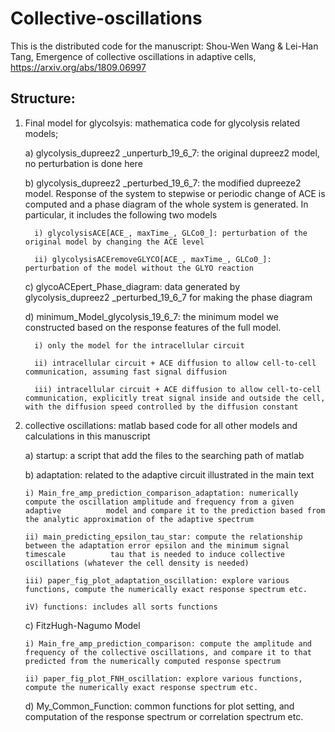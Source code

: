 # Collective-oscillations

This is the distributed code for the manuscript:  Shou-Wen Wang & Lei-Han Tang, Emergence of collective oscillations in adaptive cells, https://arxiv.org/abs/1809.06997


## Structure:
1) Final model for glycolsyis: mathematica code for glycolysis related models;

   a) glycolysis_dupreez2 _unperturb_19_6_7:  the original dupreez2 model, no perturbation is done here
   
   b) glycolysis_dupreez2 _perturbed_19_6_7:  the modified dupreeze2 model.  Response of the system to stepwise or periodic change of ACE       is computed and a phase diagram of the whole system is generated. In particular, it includes the following two models
      
         i) glycolysisACE[ACE_, maxTime_, GLCo0_]: perturbation of the original model by changing the ACE level
      
         ii) glycolysisACEremoveGLYCO[ACE_, maxTime_, GLCo0_]: perturbation of the model without the GLYO reaction
      
   c) glycoACEpert_Phase_diagram: data generated by glycolysis_dupreez2 _perturbed_19_6_7 for making the phase diagram
   
   d) minimum_Model_glycolysis_19_6_7: the minimum model we constructed based on the response features of the full model.  
   
         i) only the model for the intracellular circuit
      
         ii) intracellular circuit + ACE diffusion to allow cell-to-cell communication, assuming fast signal diffusion
      
         iii) intracellular circuit + ACE diffusion to allow cell-to-cell communication, explicitly treat signal inside and outside the cell,            with the diffusion speed controlled by the diffusion constant
  
2) collective oscillations: matlab based code for all other models and calculations in this manuscript

	a) startup: a script that add the files to the searching path of matlab

   b) adaptation: related to the adaptive circuit illustrated in the main text
   
       i) Main_fre_amp_prediction_comparison_adaptation: numerically compute the oscillation amplitude and frequency from a given adaptive          model and compare it to the prediction based from the analytic approximation of the adaptive spectrum
   
       ii) main_predicting_epsilon_tau_star: compute the relationship between the adaptation error epsilon and the minimum signal timescale          tau that is needed to induce collective oscillations (whatever the cell density is needed)
      
       iii) paper_fig_plot_adaptation_oscillation: explore various functions, compute the numerically exact response spectrum etc.
       
       iV) functions: includes all sorts functions
       
   c) FitzHugh-Nagumo Model
   
       i) Main_fre_amp_prediction_comparison: compute the amplitude and frequency of the collective oscillations, and compare it to that            predicted from the numerically computed response spectrum
         
       ii) paper_fig_plot_FNH_oscillation: explore various functions, compute the numerically exact response spectrum etc.
       
   d) My_Common_Function: common functions for plot setting, and computation of the response spectrum or correlation spectrum etc. 
     
   
